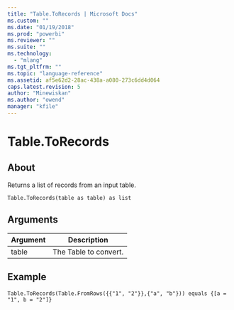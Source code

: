 ```yaml
---
title: "Table.ToRecords | Microsoft Docs"
ms.custom: ""
ms.date: "01/19/2018"
ms.prod: "powerbi"
ms.reviewer: ""
ms.suite: ""
ms.technology: 
  - "mlang"
ms.tgt_pltfrm: ""
ms.topic: "language-reference"
ms.assetid: af5e62d2-28ac-438a-a080-273c6dd4d064
caps.latest.revision: 5
author: "Minewiskan"
ms.author: "owend"
manager: "kfile"
---
```

# Table.ToRecords

  
## About  
Returns a list of records from an input table.  
  
```  
Table.ToRecords(table as table) as list  
```  
  
## Arguments  
  
|Argument|Description|  
|------------|---------------|  
|table|The Table to convert.|  
  
## Example  
  
```  
Table.ToRecords(Table.FromRows({{"1", "2"}},{"a", "b"})) equals {[a = "1", b = "2"]}  
```  
